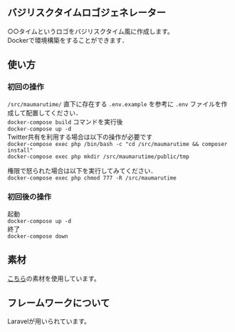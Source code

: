 ## バジリスクタイムロゴジェネレーター

○○タイムというロゴをバジリスクタイム風に作成します。  
Dockerで環境構築をすることができます．  

## 使い方
### 初回の操作
`/src/maumarutime/` 直下に存在する `.env.example` を参考に `.env` ファイルを作成して配置してください．  
`docker-compose build` コマンドを実行後  
`docker-compose up -d`   
Twitter共有を利用する場合は以下の操作が必要です  
`docker-compose exec php /bin/bash -c "cd /src/maumarutime && composer install"`    
`docker-compose exec php mkdir /src/maumarutime/public/tmp`  
  
権限で怒られた場合は以下を実行してみてください．  
`docker-compose exec php chmod 777 -R /src/maumarutime`

### 初回後の操作
起動  
`docker-compose up -d`   
終了  
`docker-compose down` 

## 素材

[こちら](https://twitter.com/tolt_santyoku/status/871973251295068160?s=20)の素材を使用しています。


## フレームワークについて

Laravelが用いられています。
